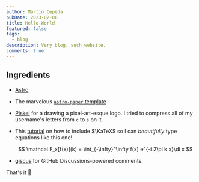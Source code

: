 ```yaml
---
author: Martin Cepeda
pubDate: 2023-02-06
title: Hello World
featured: false
tags:
  - blog
description: Very blog, such website.
comments: true
---
```


## Ingredients

- [Astro](https://docs.astro.build/en/getting-started/)
- The marvelous [`astro-paper` template](https://github.com/satnaing/astro-paper)
- [Piskel](https://www.piskelapp.com) for a drawing a pixel-art-esque logo. I tried to compress all of my username's letters from `c` to `s` on it.
- This [tutorial](https://ileumas.com/writing/2022/03/astro-math-katex/) on how to include $\KaTeX$ so I can _beautifully_ type equations like this one!

  $$
  \mathcal F_x[f(x)](k) = \int_{-\infty}^\infty f(x) e^{-i 2\pi k x}\di x
  $$

- [giscus](https://giscus.app) for GitHub Discussions-powered comments.

That's it 🚀
